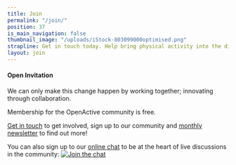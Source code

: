 ```yaml
---
title: Join
permalink: "/join/"
position: 37
is_main_navigation: false
thumbnail_image: "/uploads/iStock-803099000optimised.png"
strapline: Get in touch today. Help bring physical activity into the digital age
layout: join
---
```


#### Open Invitation
We can only make this change happen by working together; innovating through collaboration.

Membership for the OpenActive community is free.

[Get in touch](mailto:hello@openactive.io) to get involved, sign up to our community and [monthly newsletter](https://us13.list-manage.com/subscribe?u=9e6648557f84731796a4ac873&id=1665f95799) to find out more!

You can also sign up to our [online chat](https://www.openactive.io/public-openactive-w3c/) to be at the heart of live discussions in the community: [![Join the chat](https://slack.openactive.io/badge.svg)](https://www.openactive.io/public-openactive-w3c/)


